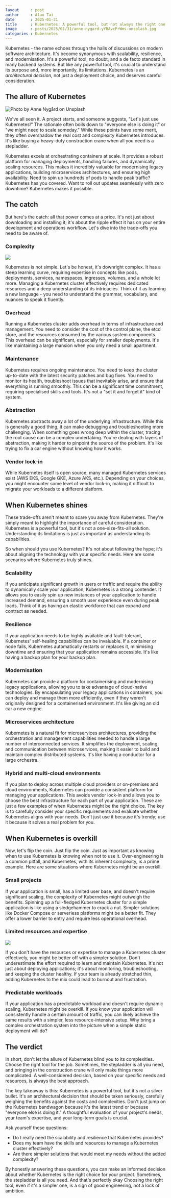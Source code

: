 ```yaml
---
layout     : post
author     : Alan Tai
date       : 2025-01-31
title      : Kubernetes: A powerful tool, but not always the right one
image      : posts/2025/01/31/anne-nygard-yYRAvcPrWms-unsplash.jpg
categories : Kubernetes
---
```

Kubernetes - the name echoes through the halls of discussions on modern software architecture. It's become synonymous with scalability, resilience, and modernisation. It's a powerful tool, no doubt, and a de facto standard in many backend systems. But like any powerful tool, it's crucial to understand its purpose and, more importantly, its limitations. Kubernetes is an *architectural decision*, not just a deployment choice, and deserves careful consideration.

## The allure of Kubernetes

![Photo by Anne Nygård on Unsplash](/assets/img/posts/2025/01/31/Gemini_Generated_Image_ju4onpju4onpju4o.jpg)

We've all seen it. A project starts, and someone suggests, "Let's just use Kubernetes!" The rationale often boils down to "everyone else is doing it" or "we might need to scale someday." While these points have some merit, they often overshadow the real cost and complexity Kubernetes introduces. It's like buying a heavy-duty construction crane when all you need is a stepladder.

Kubernetes excels at orchestrating containers at scale. It provides a robust platform for managing deployments, handling failures, and dynamically scaling resources. This makes it incredibly valuable for modernising legacy applications, building microservices architectures, and ensuring high availability. Need to spin up hundreds of pods to handle peak traffic? Kubernetes has you covered. Want to roll out updates seamlessly with zero downtime? Kubernetes makes it possible.

## The catch

But here's the catch: all that power comes at a price. It's not just about downloading and installing it; it's about the ripple effect it has on your entire development and operations workflow. Let's dive into the trade-offs you need to be aware of.

### Complexity

![](/assets/img/posts/2025/01/31/Gemini_Generated_Image_q4bi71q4bi71q4bi.jpg)

Kubernetes is not simple. Let's be honest, it's downright complex. It has a steep learning curve, requiring expertise in concepts like pods, deployments, services, namespaces, ingresses, volumes, and a whole lot more. Managing a Kubernetes cluster effectively requires dedicated resources and a deep understanding of its intricacies. Think of it as learning a new language - you need to understand the grammar, vocabulary, and nuances to speak it fluently.

### Overhead

Running a Kubernetes cluster adds overhead in terms of infrastructure and management. You need to consider the cost of the control plane, the etcd store, and the resources consumed by the various system components. This overhead can be significant, especially for smaller deployments. It's like maintaining a large mansion when you only need a small apartment.

### Maintenance

Kubernetes requires ongoing maintenance. You need to keep the cluster up-to-date with the latest security patches and bug fixes. You need to monitor its health, troubleshoot issues that inevitably arise, and ensure that everything is running smoothly. This can be a significant time commitment, requiring specialised skills and tools. It's not a "set it and forget it" kind of system.

### Abstraction

Kubernetes abstracts away a lot of the underlying infrastructure. While this is generally a good thing, it can make debugging and troubleshooting more challenging. When something goes wrong deep within the cluster, tracing the root cause can be a complex undertaking. You're dealing with layers of abstraction, making it harder to pinpoint the source of the problem. It's like trying to fix a car engine without knowing how it works.

### Vendor lock-in

While Kubernetes itself is open source, many managed Kubernetes services exist (AWS EKS, Google GKE, Azure AKS, etc.). Depending on your choices, you might encounter some level of vendor lock-in, making it difficult to migrate your workloads to a different platform.

## When Kubernetes shines

These trade-offs aren't meant to scare you away from Kubernetes. They're simply meant to highlight the importance of careful consideration. Kubernetes is a powerful tool, but it's not a one-size-fits-all solution. Understanding its limitations is just as important as understanding its capabilities.

So when should you use Kubernetes? It's not about following the hype; it's about aligning the technology with your specific needs. Here are some scenarios where Kubernetes truly shines.

### Scalability

If you anticipate significant growth in users or traffic and require the ability to dynamically scale your application, Kubernetes is a strong contender. It allows you to easily spin up new instances of your application to handle increased demand, ensuring a smooth user experience even during peak loads. Think of it as having an elastic workforce that can expand and contract as needed.

### Resilience

If your application needs to be highly available and fault-tolerant, Kubernetes' self-healing capabilities can be invaluable. If a container or node fails, Kubernetes automatically restarts or replaces it, minimising downtime and ensuring that your application remains accessible. It's like having a backup plan for your backup plan.

### Modernisation

Kubernetes can provide a platform for containerising and modernising legacy applications, allowing you to take advantage of cloud-native technologies. By encapsulating your legacy applications in containers, you can deploy and manage them more efficiently, even if they weren't originally designed for a containerised environment. It's like giving an old car a new engine.

### Microservices architecture

Kubernetes is a natural fit for microservices architectures, providing the orchestration and management capabilities needed to handle a large number of interconnected services. It simplifies the deployment, scaling, and communication between microservices, making it easier to build and maintain complex distributed systems. It's like having a conductor for a large orchestra.

### Hybrid and multi-cloud environments

If you plan to deploy across multiple cloud providers or on-premises and cloud environments, Kubernetes can provide a consistent platform for managing your applications. This avoids vendor lock-in and allows you to choose the best infrastructure for each part of your application.
These are just a few examples of when Kubernetes might be the right choice. The key is to carefully consider your specific requirements and evaluate whether Kubernetes aligns with your needs. Don't just use it because it's trendy; use it because it solves a real problem for you.

## When Kubernetes is overkill

Now, let's flip the coin. Just flip the coin. Just as important as knowing when to use Kubernetes is knowing when not to use it. Over-engineering is a common pitfall, and Kubernetes, with its inherent complexity, is a prime example. Here are some situations where Kubernetes might be an overkill.

### Small projects

If your application is small, has a limited user base, and doesn't require significant scaling, the complexity of Kubernetes might outweigh the benefits. Spinning up a full-fledged Kubernetes cluster for a simple application is like using a sledgehammer to crack a nut. Simpler solutions like Docker Compose or serverless platforms might be a better fit. They offer a lower barrier to entry and require less operational overhead.

### Limited resources and expertise

![](/assets/img/posts/2025/01/31/Gemini_Generated_Image_breo0cbreo0cbreo.jpg)

If you don't have the resources or expertise to manage a Kubernetes cluster effectively, you might be better off with a simpler solution. Don't underestimate the effort required to learn and maintain Kubernetes. It's not just about deploying applications; it's about monitoring, troubleshooting, and keeping the cluster healthy. If your team is already stretched thin, adding Kubernetes to the mix could lead to burnout and frustration.

### Predictable workloads

If your application has a predictable workload and doesn't require dynamic scaling, Kubernetes might be overkill. If you know your application will consistently handle a certain amount of traffic, you can likely achieve the same results with a simpler, less resource-intensive setup. Why bring a complex orchestration system into the picture when a simple static deployment will do?

## The verdict

In short, don't let the allure of Kubernetes blind you to its complexities. Choose the right tool for the job. Sometimes, the stepladder is all you need, and bringing in the construction crane will only make things more complicated. A well-considered decision, based on your specific needs and resources, is always the best approach.

The key takeaway is this: Kubernetes is a powerful tool, but it's not a silver bullet. It's an architectural decision that should be taken seriously, carefully weighing the benefits against the costs and complexities. Don't just jump on the Kubernetes bandwagon because it's the latest trend or because "everyone else is doing it." A thoughtful evaluation of your project's needs, your team's expertise, and your long-term goals is crucial.

Ask yourself these questions:

* Do I really need the scalability and resilience that Kubernetes provides?
* Does my team have the skills and resources to manage a Kubernetes cluster effectively?
* Are there simpler solutions that would meet my needs without the added complexity?

By honestly answering these questions, you can make an informed decision about whether Kubernetes is the right choice for your project. Sometimes, the stepladder is all you need. And that's perfectly okay Choosing the right tool, even if it's a simpler one, is a sign of good engineering, not a lock of ambition.
